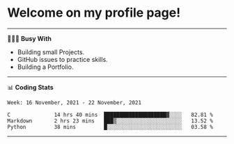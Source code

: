 # Welcome on my profile page!
<!-- print(("dralla"[::-1]+"s").capitalize()) -->

---
👨🏻‍💻 **Busy With**
* Building small Projects.
* GitHub issues to practice skills.
* Building a Portfolio.

---
📊 **Coding Stats**
<!--START_SECTION:waka-->
```text
Week: 16 November, 2021 - 22 November, 2021

C              14 hrs 40 mins  ████████████████████▓░░░░   82.81 % 
Markdown       2 hrs 23 mins   ███▒░░░░░░░░░░░░░░░░░░░░░   13.52 % 
Python         38 mins         █░░░░░░░░░░░░░░░░░░░░░░░░   03.58 % 
```
<!--END_SECTION:waka-->
---
